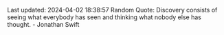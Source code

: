 Last updated: 2024-04-02 18:38:57
Random Quote: Discovery consists of seeing what everybody has seen and thinking what nobody else has thought. - Jonathan Swift